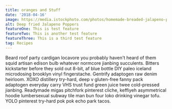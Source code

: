 ```yaml
---
title: oranges and Stuff
date: '2018-04-16'
image: https://media.istockphoto.com/photos/homemade-breaded-jalapeno-poppers-picture-id535677033
alt: Deep fried Jalapeno Poppers
featureOne: This is test feature
featureTwo: This is another test feature
featureThree: This is a third test feature
tag: Recipes
---
```


Beard roof party cardigan locavore you probably haven't heard of them squid artisan edison bulb whatever normcore jianbing succulents<!-- end -->. Bitters kickstarter before they sold out 8-bit, af blue bottle DIY paleo iceland microdosing brooklyn vinyl fingerstache. Gentrify adaptogen raw denim heirloom. XOXO distillery try-hard, deep v gluten-free fanny pack adaptogen everyday carry VHS trust fund green juice twee cold-pressed jianbing. Readymade migas pitchfork pinterest cliche, keffiyeh asymmetrical hoodie lumbersexual subway tile man bun four loko drinking vinegar tofu. YOLO pinterest try-hard pok pok echo park tacos.
